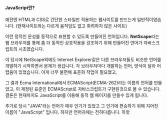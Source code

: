 #### JavaScript란?

예전엔 HTML과 CSS로 간단한 스타일만 적용하는 웹사이트를 만드는게 일반적이였습니다. (현재사이트와는 다르게 움직임도 없고 화려하지 않은 사이트)

이런 정적인 문성를 동적으로 표현할 수 있도록 만들어진 언어입니다.
**NetScape**라는 웹 브라우저를 통해 좀 더 동적인 상호작용을 강조하기 위해 만들어진 언어가 자바스크립트의 시초였습니다. <br>

이 당시에 NetScape외에도 Internet Explorer같은 다른 브라우저들도 비슷한 언어를 개발하기 시작하면서 문제가 생깁니다. 각 브라우저마다 개발하는 언어, 방식이 달라 어렵움이 있었습니다.
이게 너무 불편해 표준화 작업이 필요했고, <br>

그 결과 Ecma International에서 ECMAScript(ECMA-262)라는 이름의 언어를 만들었고, 이 제정된 표준인 ECMAScript로 자바스크립트가 구현된것으로 볼 수 있습니다.
결론은 현재까지도 JavaScript를 이용해 동적 웹 페이지를 만들수 있게 됩니다.

추가로 당시 "JAVA"라는 언어가 매우 인기가 있었고 그 인기에 편승하기 위해 지어진 이름이 "JavaScript" 입니다. 하지만 언어자체는 전혀다릅니다. 하핫
